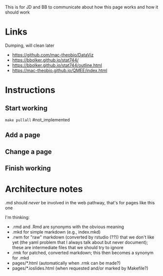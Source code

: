 This is for JD and BB to communicate about how this page works and how it should work

# Links

Dumping, will clean later

* https://github.com/mac-theobio/DataViz
* https://bbolker.github.io/stat744/
* https://bbolker.github.io/stat744/outline.html
* https://mac-theobio.github.io/QMEE/index.html

# Instructions

## Start working

```make pullall``` #not_implemented

## Add a page

## Change a page

## Finish working

# Architecture notes

.md should _never_ be involved in the web pathway, that's for pages like this one

I'm thinking:

* .rmd and .Rmd are synonyms with the obvious meaning
* .mkd for simple markdown (e.g., index.mkd)
* .rwm for "raw" markdown (converted by rstudio (??)) that we don't like yet (the yaml problem that I always talk about but never document); these are intermediate files that we should try to ignore
* .rmk for patched, converted markdown; this then becomes a synonym for .mkd
* pages/*.html (automatically when .rmk can be made?)
* pages/*.ioslides.html (when requested and/or marked by Makefile?)
